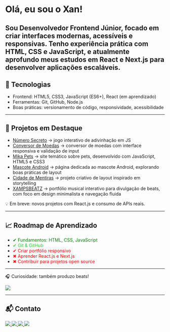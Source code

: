 # Olá, eu sou o Xan!

Sou Desenvolvedor Frontend Júnior, focado em criar interfaces modernas, acessíveis e responsivas.
Tenho experiência prática com HTML, CSS e JavaScript, e atualmente aprofundo meus estudos em React e Next.js para desenvolver aplicações escaláveis. 
---

## 🚀 Tecnologias
- Frontend: HTML5, CSS3, JavaScript (ES6+), React (em aprendizado)
- Ferramentas: Git, GitHub, Node.js
- Boas práticas: versionamento de código, responsividade, acessibilidade

---

## 📌 Projetos em Destaque
- [Número Secreto](https://alexandrexan.github.io/logica-js-projeto_inicial/) → jogo interativo de adivinhação em JS  
- [Conversor de Moedas](https://alexandrexan.github.io/conversor-de-moedas/) → conversor de moedas com interface responsiva e validação de input 
- [Mika Pets](https://alexandrexan.github.io/mika-pets/#) → site temático sobre pets, desenvolvido com JavaScript, HTML5 e CSS3  
- [Mascote Android](https://alexandrexan.github.io/projeto-android/) → página dedicada ao mascote Android, explorando boas práticas de layout 
- [Cidade de Mentiras](https://alexandrexan.github.io/projeto-cidade-de-mentira/) → projeto criativo de layout inspirado em storytelling
- [XAMPSBEATZ](https://alexandrexan.github.io/xampsbeatz/) → portfólio musical interativo para divulgação de beats, com foco em design minimalista e navegação fluida

💡 Em breve: novos projetos com React.js e consumo de APIs reais.

---

## 📈 Roadmap de Aprendizado

- <span style="color:green">✔ Fundamentos: HTML, CSS, JavaScript</span>  
- <span style="color:limegreen">✔ Git & GitHub</span>  
- <span style="color:red">✔ Criar portfólio responsivo</span>  
- <span style="color:red">✖ Aprender React.js e Next.js</span>  
- <span style="color:red">✖ Contribuir para projetos open source</span> 

---

🎧 Curiosidade: também produzo beats!
<p align="left">
  <a href="https://soundcloud.com/xampsbeatz" target="_blank">
    <img src="https://img.shields.io/badge/SoundCloud-FF5500?style=for-the-badge&logo=soundcloud&logoColor=white"/>
  </a>
</p>

---

## 📬 Contato

<p align="left">
  <a href="https://www.linkedin.com/in/alexandreap/">
    <img src="https://img.shields.io/badge/LinkedIn-0A66C2?style=for-the-badge&logo=linkedin&logoColor=white"/>
  </a>
  <a href="https://alexandrexan.github.io/projetos-do-xan/">
    <img src="https://img.shields.io/badge/Portfólio-000000?style=for-the-badge&logo=githubpages&logoColor=white"/>
  </a>
  <a href="mailto:xampsbeatz@gmail.com">
    <img src="https://img.shields.io/badge/Email-D14836?style=for-the-badge&logo=gmail&logoColor=white"/>
  </a>
  <a href="https://linktr.ee/xampsbeatz">
    <img src="https://img.shields.io/badge/Linktree-39E09B?style=for-the-badge&logo=linktree&logoColor=white"/>
  </a>
</p>

